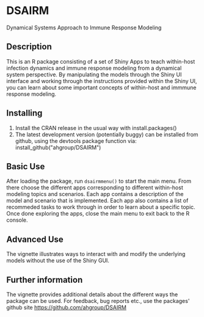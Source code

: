 # DSAIRM
Dynamical Systems Approach to Immune Response Modeling

## Description
This is an R package consisting of a set of Shiny Apps to teach within-host infection dynamics and immune response modeling from a dynamical system perspective.
By manipulating the models through the Shiny UI interface and working through the instructions provided within the Shiny UI, you can learn about some important concepts of within-host and immmune response modeling. 

## Installing
1. Install the CRAN release in the usual way with install.packages()
2. The latest development version (potentially buggy) can be installed from github, using the devtools package function via: install_github("ahgroup/DSAIRM")

## Basic Use
After loading the package, run `dsairmmenu()` to start the main menu. 
From there choose the different apps corresponding to different within-host modeling topics and scenarios.
Each app contains a description of the model and scenario that is implemented.
Each app also contains a list of recommeded tasks to work through in order to learn about a specific topic.
Once done exploring the apps, close the main menu to exit back to the R console.

## Advanced Use
The vignette illustrates ways to interact with and modify the underlying models without the use of the Shiny GUI.

## Further information
The vignette provides additional details about the different ways the package can be used.
For feedback, bug reports etc., use the packages' github site https://github.com/ahgroup/DSAIRM
